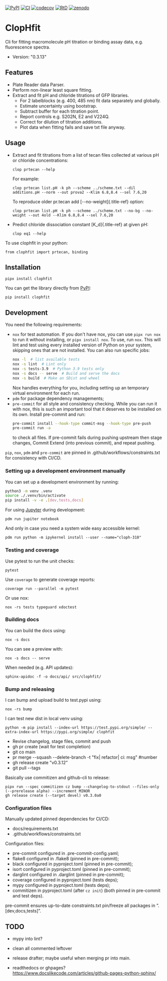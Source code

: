 [![PyPI](https://img.shields.io/pypi/v/ClopHfit.svg)](https://pypi.org/project/ClopHfit/)
[![CI](https://github.com/darosio/ClopHfit/actions/workflows/ci.yml/badge.svg)](https://github.com/darosio/ClopHfit/actions/workflows/tests.yml)
[![codecov](https://codecov.io/gh/darosio/ClopHfit/branch/main/graph/badge.svg?token=OU6F9VFUQ6)](https://codecov.io/gh/darosio/ClopHfit)
[![RtD](https://readthedocs.org/projects/clophfit/badge/)](https://clophfit.readthedocs.io/)
[![zenodo](https://zenodo.org/badge/DOI/10.5281/zenodo.6354112.svg)](https://doi.org/10.5281/zenodo.6354112)

# ClopHfit

Cli for fitting macromolecule pH titration or binding assay data, e.g.
fluorescence spectra.

- Version: "0.3.13"

## Features

- Plate Reader data Parser.
- Perform non-linear least square fitting.
- Extract and fit pH and chloride titrations of GFP libraries.
  - For 2 labelblocks (e.g. 400, 485 nm) fit data separately and globally.
  - Estimate uncertainty using bootstrap.
  - Subtract buffer for each titration point.
  - Report controls e.g. S202N, E2 and V224Q.
  - Correct for dilution of titration additions.
  - Plot data when fitting fails and save txt file anyway.

## Usage

- Extract and fit titrations from a list of tecan files collected at various pH
  or chloride concentrations:

      clop prtecan --help

  For example:

      clop prtecan list.pH -k ph --scheme ../scheme.txt --dil additions.pH --norm --out prova2 --Klim 6.8,8.4 --sel 7.6,20

  To reproduce older pr.tecan add [\--no-weight]{.title-ref} option:

      clop prtecan list.pH -k ph --scheme ../scheme.txt --no-bg --no-weight --out 4old --Klim 6.8,8.4 --sel 7.6,20

- Predict chloride dissociation constant [K_d]{.title-ref} at given pH:

      clop eq1 --help

To use clophfit in your python:

    from clophfit import prtecan, binding

## Installation

    pipx install clophfit

You can get the library directly from
[PyPI](https://pypi.org/project/ClopHfit/):

    pip install clophfit

## Development

You need the following requirements:

- `nox` for test automation. If you don't have nox, you can use `pipx run nox`
  to run it without installing, or `pipx install nox`. To use, run `nox`. This
  will lint and test using every installed version of Python on your system,
  skipping ones that are not installed. You can also run specific jobs:
  ```bash
  nox -l  # list available tests
  nox -s lint  # Lint only
  nox -s tests-3.9  # Python 3.9 tests only
  nox -s docs -- serve  # Build and serve the docs
  nox -s build  # Make an SDist and wheel
  ```
  Nox handles everything for you, including setting up an temporary virtual
  environment for each run.
- `pdm` for package dependency managements;
- `pre-commit` for all style and consistency checking. While you can run it with
  nox, this is such an important tool that it deserves to be installed on its
  own. Install pre-commit and run:
  ```bash
  pre-commit install --hook-type commit-msg --hook-type pre-push
  pre-commit run -a
  ```
  to check all files. If pre-commit fails during pushing upstream then stage
  changes, Commit Extend (into previous commit), and repeat pushing.

`pip`, `nox`, `pdm` and `pre-commit` are pinned in
.github/workflows/constraints.txt for consistency with CI/CD.

### Setting up a development environment manually

You can set up a development environment by running:

```bash
python3 -m venv .venv
source ./.venv/bin/activate
pip install -v -e .[dev,tests,docs]
```

For using [Jupyter](https://jupyter.org/) during development:

    pdm run jupiter notebook

And only in case you need a system wide easy accessible kernel:

    pdm run python -m ipykernel install --user --name="cloph-310"

### Testing and coverage

Use pytest to run the unit checks:

    pytest

Use `coverage` to generate coverage reports:

    coverage run --parallel -m pytest

Or use nox:

    nox -rs tests typeguard xdoctest

### Building docs

You can build the docs using:

    nox -s docs

You can see a preview with:

    nox -s docs -- serve

When needed (e.g. API updates):

    sphinx-apidoc -f -o docs/api/ src/clophfit/

### Bump and releasing

I can bump and upload build to test.pypi using:

    nox -rs bump

I can test new dist in local venv using:

    python -m pip install --index-url https://test.pypi.org/simple/ --extra-index-url https://pypi.org/simple/ clophfit

- Revise changelog, stage files, commit and push
- gh pr create (wait for test completion)
- git co main
- pr merge --squash --delete-branch -t "fix| refactor| ci: msg" #number
- gh release create ”v0.3.12”
- git pull --tags

Basically use commitizen and github-cli to release:

    pipx run --spec commitizen cz bump --changelog-to-stdout --files-only (--prerelease alpha) --increment MINOR
    gh release create (--target devel) v0.3.0a0

### Configuration files

Manually updated pinned dependencies for CI/CD:

- docs/requirements.txt
- .github/workflows/constraints.txt

Configuration files:

- pre-commit configured in .pre-commit-config.yaml;
- flake8 configured in .flake8 (pinned in pre-commit);
- black configured in pyproject.toml (pinned in pre-commit);
- isort configured in pyproject.toml (pinned in pre-commit);
- darglint configured in .darglint (pinned in pre-commit);
- coverage configured in pyproject.toml (tests deps);
- mypy configured in pyproject.toml (tests deps);
- commitizen in pyproject.toml (after `cz init`) (both pinned in pre-commit and
  test deps).

pre-commit ensures up-to-date constraints.txt pin/freeze all packages in
“.[dev,docs,tests]”.

## TODO

- mypy into lint?

- clean all commented leftover

- release drafter; maybe useful when merging pr into main.
- readthedocs or ghpages?
  <https://www.docslikecode.com/articles/github-pages-python-sphinx/>
